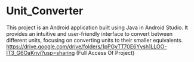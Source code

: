 # Unit_Converter
This project is an Android application built using Java in Android Studio. It provides an intuitive and user-friendly interface to convert between different units, focusing on converting units to their smaller equivalents.
https://drive.google.com/drive/folders/1pPGyTT70E6Yysh1LLOO-IT3_G6OaKnvi?usp=sharing (Full Access Of Project)
